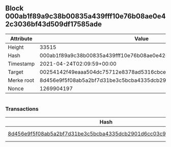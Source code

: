 ## Block 000ab1f89a9c38b00835a439fff10e76b08ae0e42c3036bf43d509df17585ade

Attribute | Value
--- | ---
Height | 33515
Hash | 000ab1f89a9c38b00835a439fff10e76b08ae0e42c3036bf43d509df17585ade
Timestamp | 2021-04-24T02:09:59+00:00
Target | 00254142f49eaaa504dc75712e8378ad5316cbcead634704b3734b6271167cc4
Merke root | 8d456e9f5f08ab5a2bf7d31be3c5bcba4335dcb2901d6cc03c9ec202f0fcb59d
Nonce | 1269904197

```

```

### Transactions

Hash | Amount
--- | ---
[8d456e9f5f08ab5a2bf7d31be3c5bcba4335dcb2901d6cc03c9ec202f0fcb59d](8d456e9f5f08ab5a2bf7d31be3c5bcba4335dcb2901d6cc03c9ec202f0fcb59d.md) | 10.00000000 SKEPTI 
